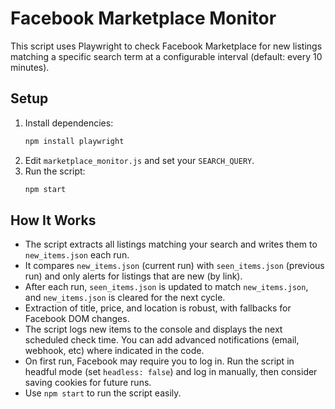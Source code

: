 # Facebook Marketplace Monitor

This script uses Playwright to check Facebook Marketplace for new listings matching a specific search term at a configurable interval (default: every 10 minutes).

## Setup

1. Install dependencies:
   ```bash
   npm install playwright
   ```
2. Edit `marketplace_monitor.js` and set your `SEARCH_QUERY`.
3. Run the script:
   ```bash
   npm start
   ```

## How It Works
- The script extracts all listings matching your search and writes them to `new_items.json` each run.
- It compares `new_items.json` (current run) with `seen_items.json` (previous run) and only alerts for listings that are new (by link).
- After each run, `seen_items.json` is updated to match `new_items.json`, and `new_items.json` is cleared for the next cycle.
- Extraction of title, price, and location is robust, with fallbacks for Facebook DOM changes.
- The script logs new items to the console and displays the next scheduled check time. You can add advanced notifications (email, webhook, etc) where indicated in the code.
- On first run, Facebook may require you to log in. Run the script in headful mode (set `headless: false`) and log in manually, then consider saving cookies for future runs.
- Use `npm start` to run the script easily.

